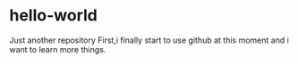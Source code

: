 # hello-world
Just another repository
First,i finally start to use github at this moment and i want to learn more things.
